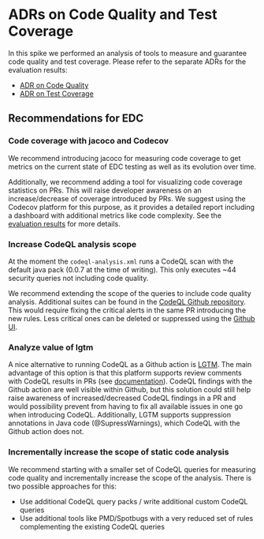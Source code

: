 # ADRs on Code Quality and Test Coverage

In this spike we performed an analysis of tools to measure and guarantee code quality and test coverage. Please refer to the separate ADRs for the evaluation results:

* [ADR on Code Quality](CODEQUALITY.md)
* [ADR on Test Coverage](COVERAGE.md)

## Recommendations for EDC

### Code coverage with jacoco and Codecov

We recommend introducing jacoco for measuring code coverage to get metrics on the current state of EDC testing as well as its evolution over time. 

Additionally, we recommend adding a tool for visualizing code coverage statistics on PRs. This will raise developer awareness on an increase/decrease of coverage introduced by PRs. We suggest using the Codecov platform for this purpose, as it provides a detailed report including a dashboard with additional metrics like code complexity. See the [evaluation results](COVERAGE.md) for more details.

### Increase CodeQL analysis scope

At the moment the `codeql-analysis.xml` runs a CodeQL scan with the default java pack (0.0.7 at the time of writing). This only executes ~44 security queries not including code quality.

We recommend extending the scope of the queries to include code quality analysis. Additional suites can be found in the [CodeQL Github repository](https://github.com/github/codeql/tree/main/java/ql/src/codeql-suites). This would require fixing the critical alerts in the same PR introducing the new rules. Less critical ones can be deleted or suppressed using the [Github UI](https://docs.github.com/en/code-security/code-scanning/automatically-scanning-your-code-for-vulnerabilities-and-errors/managing-code-scanning-alerts-for-your-repository#dismissing-or-deleting-alerts).

### Analyze value of lgtm

A nice alternative to running CodeQL as a Github action is [LGTM](https://lgtm.com/). The main advantage of this option is that this platform supports review comments with CodeQL results in PRs (see [documentation](https://lgtm.com/help/lgtm/github-apps-integration)). CodeQL findings with the Github action are well visible within Github, but this solution could still help raise awareness of increased/decreased CodeQL findings in a PR and would possibility prevent from having to fix all available issues in one go when introducing CodeQL. Additionally, LGTM supports suppression annotations in Java code (@SupressWarnings), which CodeQL with the Github action does not.

### Incrementally increase the scope of static code analysis

We recommend starting with a smaller set of CodeQL queries for measuring code quality and incrementally increase the scope of the analysis. There is two possible approaches for this:

- Use additional CodeQL query packs / write additional custom CodeQL queries
- Use additional tools like PMD/Spotbugs with a very reduced set of rules complementing the existing CodeQL queries  
